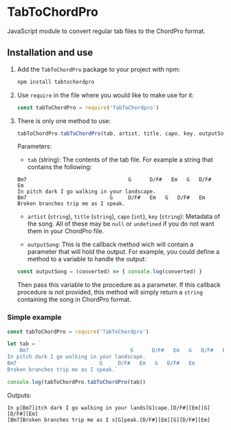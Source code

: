 # TabToChordPro
JavaScript module to convert regular tab files to the ChordPro format.

## Installation and use
1. Add the `TabToChordPro` package to your project with npm:
    ```bash
    npm install tabtochordpro
    ```
1. Use `require` in the file where you would like to make use for it:
    ```javascript
    const tabToChordPro = require('TabToChordpro')
    ```
1. There is only one method to use:
    ```javascript
    tabToChordPro.tabToChordPro(tab, artist, title, capo, key, outputSong);
    ```

    Parameters:
    * `tab` (string): The contents of the tab file. For example a string that contains the following:
    ```
    Bm7                                 G      D/F#   Em   G   D/F#   Em
    In pitch dark I go walking in your landscape.
    Bm7                           G     D/F#   Em   G   D/F#   Em
    Broken branches trip me as I speak.
    ```
    * `artist` (`string`), `title` (`string`), `capo` (`int`), `key` (`string`): Metadata of the song. All of these may be `null` or `undefined` if you do not want them in your ChordPro file.

    * `outputSong`: This is the callback method wich will contain a parameter that will hold the output. For example, you could define a method to a variable to handle the output:
    ```javascript
    const outputSong = (converted) => { console.log(converted) }
    ```
    Then pass this variable to the procedure as a parameter.
    If this callback procedure is not provided, this method will simply return a `string` containing the song in ChordPro format.

### Simple example

```javascript
const tabToChordPro = require('TabToChordpro')

let tab = `
    Bm7                                 G      D/F#   Em   G   D/F#   Em
In pitch dark I go walking in your landscape.
Bm7                           G     D/F#   Em   G   D/F#   Em
Broken branches trip me as I speak.`

console.log(tabToChordPro.tabToChordPro(tab))
```

Outputs:
```
In p[Bm7]itch dark I go walking in your lands[G]cape.[D/F#][Em][G][D/F#][Em]
[Bm7]Broken branches trip me as I s[G]peak.[D/F#][Em][G][D/F#][Em]
```
